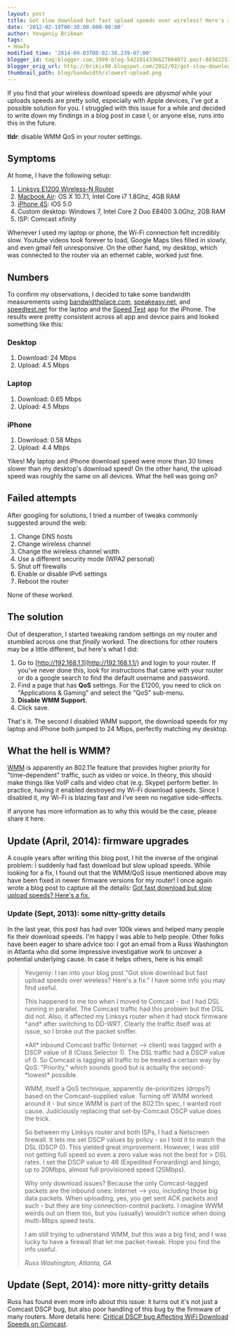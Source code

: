 ```yaml
---
layout: post
title: Got slow download but fast upload speeds over wireless? Here's a fix.
date: '2012-02-19T00:30:00.000-08:00'
author: Yevgeniy Brikman
tags:
- HowTo
modified_time: '2014-09-03T08:02:36.239-07:00'
blogger_id: tag:blogger.com,1999:blog-5422014336627804072.post-8838225224224309852
blogger_orig_url: http://brikis98.blogspot.com/2012/02/got-slow-download-but-fast-upload.html
thumbnail_path: blog/bandwidth/slowest-upload.png
---
```


If you find that your wireless download speeds are *abysmal* while your 
uploads speeds are pretty solid, especially with Apple devices, I've got a 
possible solution for you. I struggled with this issue for a while and decided 
to write down my findings in a blog post in case I, or anyone else, runs into 
this in the future. 

**tldr**: disable WMM QoS in your router settings. 

## Symptoms 

At home, I have the following setup: 

1. [Linksys E1200 Wireless-N 
Router](http://home.cisco.com/en-apac/products/routers/E1200) 
1. [Macbook Air](http://www.apple.com/macbookair/): OS X 10.7.1, Intel Core i7 
1.8Ghz, 4GB RAM 
1. [iPhone 4S](http://www.apple.com/iphone/): iOS 5.0 
1. Custom desktop: Windows 7, Intel Core 2 Duo E8400 3.0Ghz, 2GB RAM 
1. ISP: Comcast xfinity 

Whenever I used my laptop or phone, the Wi-Fi connection felt incredibly 
slow. Youtube videos took forever to load, Google Maps tiles filled in slowly, 
and even gmail felt unresponsive. On the other hand, my desktop, which was 
connected to the router via an ethernet cable, worked just fine.  

## Numbers

To confirm my observations, I decided to take some bandwidth measurements 
using [bandwidthplace.com](http://www.bandwidthplace.com/), 
[speakeasy.net](http://www.speakeasy.net/speedtest/), and 
[speedtest.net](http://www.speedtest.net/) for the laptop and the [Speed 
Test](http://itunes.apple.com/us/app/speedtest.net-mobile-speed/id300704847?mt=8) 
app for the iPhone. The results were pretty consistent across all app and 
device pairs and looked something like this: 

### Desktop

1. Download: 24 Mbps 
1. Upload: 4.5 Mbps 

### Laptop

1. Download: 0.65 Mbps 
1. Upload: 4.5 Mbps 

### iPhone

1. Download: 0.58 Mbps 
1. Upload: 4.4 Mbps 

 
Yikes! My laptop and iPhone download speed were more than 30 times 
slower than my desktop's download speed! On the other hand, the upload speed 
was roughly the same on all devices. What the hell was going on? 

## Failed attempts

After googling for solutions, I tried a number of tweaks commonly 
suggested around the web:

1. Change DNS hosts 
1. Change wireless channel 
1. Change the wireless channel width 
1. Use a different security mode (WPA2 personal) 
1. Shut off firewalls 
1. Enable or disable IPv6 settings 
1. Reboot the router 

None of these worked.  

## The solution

Out of desperation, I started tweaking random settings on my router and 
stumbled across one that *finally* worked. The directions for other routers 
may be a little different, but here's what I did:

1. Go to [http://192.168.1.1](http://192.168.1.1/) and login to your router. If you've 
never done this, look for instructions that came with your router or do a 
google search to find the default username and password. 
1. Find a page that has **QoS** settings. For the E1200, you need to click on 
"Applications &amp; Gaming" and select the "QoS" sub-menu. 
1. **Disable WMM Support**. 
1. Click save. 

That's it. The second I disabled WMM support, the download speeds for my 
laptop and iPhone both jumped to 24 Mbps, perfectly matching my desktop.  

## What the hell is WMM?

[WMM](http://blogs.msdn.com/b/wndp/archive/2006/06/28/650363.aspx) is 
apparently an 802.11e feature that provides higher priority for 
"time-dependent" traffic, such as video or voice. In theory, this should make 
things like VoIP calls and video chat (e.g. Skype) perform better. In 
practice, having it enabled destroyed my Wi-Fi download speeds. Since I 
disabled it, my Wi-Fi is blazing fast and I've seen no negative 
side-effects. 

If anyone has more information as to why this would be the case, please 
share it here. 

## Update (April, 2014): firmware upgrades 

A couple years after writing this blog post, I hit the inverse of the original 
problem: I suddenly had fast download but slow upload speeds. While looking 
for a fix, I found out that the WMM/QoS issue mentioned above may have been 
fixed in newer firmware versions for my router! I once again wrote a blog post 
to capture all the details: [Got fast download but slow upload speeds? Here's 
a 
fix.](http://brikis98.blogspot.com/2014/04/got-fast-download-but-slow-upload.html) 

### Update (Sept, 2013): some nitty-gritty details 

In the last year, this post has had over 100k views and helped many people fix 
their download speeds. I'm happy I was able to help people. Other folks have 
been eager to share advice too: I got an email from a Russ Washington in 
Atlanta who did some impressive investigative work to uncover a potential 
underlying cause. In case it helps others, here is his email: 

<blockquote>
  <p>
    Yevgeniy: I ran into your blog post "Got slow download but fast 
    upload speeds over wireless? Here's a fix." I have some info you may find 
    useful.
  </p>
  <p>
    This happened to me too when I moved to 
    Comcast - but I had DSL running in parallel. The Comcast traffic had this 
    problem but the DSL did not. Also, it affected my Linksys router when it had 
    stock firmware *and* after switching to DD-WRT. Clearly the traffic itself was 
    at issue, so I broke out the packet sniffer. 
  </p>
  <p>
    *All* inbound Comcast traffic (Internet --&gt; client) was tagged with a DSCP value 
    of 8 (Class Selector 1). The DSL traffic had a DSCP value of 0. So Comcast is 
    tagging all traffic to be treated a certain way by QoS: "Priority," which 
    sounds good but is actually the second-*lowest* possible.
  </p> 
  <p>
    WMM, itself a QoS technique, apparently 
    de-prioritizes (drops?) based on the Comcast-supplied value. Turning off WMM 
    worked around it - but since WMM is part of the 802.11n spec, I wanted root 
    cause. Judiciously replacing that set-by-Comcast DSCP value does the trick.
  </p>
  <p>
    So between my Linksys router and both ISPs, I had a 
    Netscreen firewall. It lets me set DSCP values by policy - so I told it to 
    match the DSL (DSCP 0). This yielded great improvement. However, I was still 
    not getting full speed so even a zero value was not the best for &gt; DSL 
    rates. I set the DSCP value to 46 (Expedited Forwarding) and bingo, up to 
    20Mbps, almost full provisioned speed (25Mbps).
  </p>
  <p>
    Why only download issues? Because the only Comcast-tagged packets are the inbound 
    ones: Internet --&gt; you, including those big data packets. When uploading, 
    yes, you get sent ACK packets and such - but they are tiny connection-control 
    packets. I imagine WWM weirds out on them too, but you (usually) wouldn't 
    notice when doing multi-Mbps speed tests.
  </p>
  <p>
    I am still trying to udnerstand WMM, but this was a big find, and I was lucky to have a 
    firewall that let me packet-tweak. Hope you find the info useful. 
  </p>
  <cite>
    Russ Washington, Atlanta, GA
  </cite>
</blockquote> 

## Update (Sept, 2014): more nitty-gritty details 

Russ has found even more info about this issue: it turns out it's not just a 
Comcast DSCP bug, but also poor handling of this bug by the firmware of many 
routers. More details here: [Critical DSCP bug Affecting WiFi Download Speeds 
on Comcast](http://www.dd-wrt.com/phpBB2/viewtopic.php?t=176395&amp;postdays=0&amp;postorder=asc&amp;start=0). 